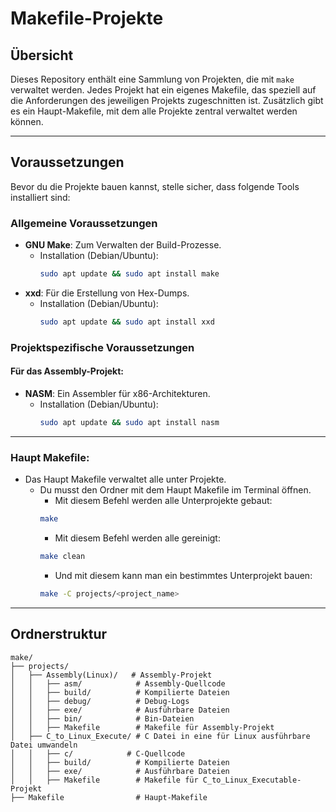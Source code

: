 # Makefile-Projekte

## Übersicht
Dieses Repository enthält eine Sammlung von Projekten, die mit `make` verwaltet werden. Jedes Projekt hat ein eigenes Makefile, das speziell auf die Anforderungen des jeweiligen Projekts zugeschnitten ist. Zusätzlich gibt es ein Haupt-Makefile, mit dem alle Projekte zentral verwaltet werden können.

---

## Voraussetzungen

Bevor du die Projekte bauen kannst, stelle sicher, dass folgende Tools installiert sind:

### Allgemeine Voraussetzungen
- **GNU Make**: Zum Verwalten der Build-Prozesse.
  - Installation (Debian/Ubuntu):  
    ```bash
    sudo apt update && sudo apt install make
    ```
- **xxd**: Für die Erstellung von Hex-Dumps.
  - Installation (Debian/Ubuntu):  
    ```bash
    sudo apt update && sudo apt install xxd
    ```

### Projektspezifische Voraussetzungen

#### Für das Assembly-Projekt:
- **NASM**: Ein Assembler für x86-Architekturen.
  - Installation (Debian/Ubuntu):  
    ```bash
    sudo apt update && sudo apt install nasm
    ```

---


### Haupt Makefile:
- Das Haupt Makefile verwaltet alle unter Projekte.
  - Du musst den Ordner mit dem Haupt Makefile im Terminal öffnen.
    - Mit diesem Befehl werden alle Unterprojekte gebaut:
    ```bash
    make
    ```
    - Mit diesem Befehl werden alle gereinigt:
    ```bash
    make clean
    ```
    - Und mit diesem kann man ein bestimmtes Unterprojekt bauen:
    ```bash
    make -C projects/<project_name>
    ```
---


## Ordnerstruktur

```plaintext
make/
├── projects/
│   ├── Assembly(Linux)/   # Assembly-Projekt
│   │   ├── asm/            # Assembly-Quellcode
│   │   ├── build/          # Kompilierte Dateien
│   │   ├── debug/          # Debug-Logs
│   │   ├── exe/            # Ausführbare Dateien
│   │   ├── bin/            # Bin-Dateien
│   │   ├── Makefile        # Makefile für Assembly-Projekt
│   ├── C_to_Linux_Execute/ # C Datei in eine für Linux ausführbare Datei umwandeln
│   │   ├── c/            # C-Quellcode
│   │   ├── build/          # Kompilierte Dateien
│   │   ├── exe/            # Ausführbare Dateien
│   │   ├── Makefile        # Makefile für C_to_Linux_Executable-Projekt
├── Makefile                # Haupt-Makefile
